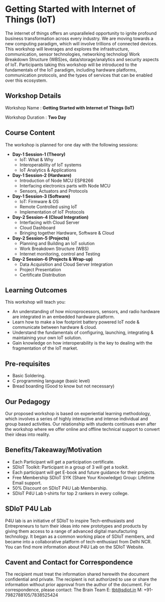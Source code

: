 # Getting Started with Internet of Things (IoT)
The internet of things offers an unparalleled opportunity to ignite profound business transformation across every
industry. We are moving towards a new computing paradigm, which will involve trillions of connected
devices. This workshop will leverages and explores the infrastructure, communication, sensor
technologies, networking technologi Work Breakdown Structure (WBS)es, data/storage/analytics and security aspects of IoT. Participants
taking this workshop will be introduced to the fundamentals of the IoT paradigm, including hardware
platforms, communication protocols, and the types of services that can be enabled over this ecosystem.
## Workshop Details
Workshop Name      : **Getting Started with Internet of Things (IoT)**

Workshop Duration  : **Two Day**
## Course Content
The workshop is planned for one day with the following sessions:
+ **Day-1 Session-1 (Theory)**
  + IoT: What & Why
  + Interoperability of IoT systems
  + IoT Analytics & Applications
+ **Day-1 Session-2 (Hardware)**
  + Introduction of Node MCU ESP8266
  + Interfacing electronics parts with Node MCU
  + Sensors, Actuators and Protocols
+ **Day-1 Session-3 (Software)**
  + IoT: Firmware & OS
  + Remote Controlled using IoT
  + Implementation of IoT Protocols
+ **Day-2 Session-4 (Cloud Integration)**
  + Interfacing with Cloud Server
  + Cloud Dashboard
  + Bringing together Hardware, Software & Cloud
+ **Day-2 Session-5 (Projects)**
  + Planning and Building an IoT solution
  + Work Breakdown Structure (WBS)
  + Internet monitoring, control and Testing
+ **Day-2 Session-6 (Projects & Wrap-up)**
  + Data Acquisition and Cloud Server Integration
  + Project Presentation
  + Certificate Distribution
## Learning Outcomes
This workshop will teach you:
+ An understanding of how microprocessors, sensors, and radio hardware are integrated in an embedded
hardware platform.
+ Learn how to make a low footprint battery powered IoT node & communicate between hardware & cloud.
+ Understand the fundamentals of configuring, launching, integrating & maintaining your own IoT solution.
+ Gain knowledge on how interoperability is the key to dealing with the fragmentation of the IoT market.
## Pre-requisites
+ Basic Soldering.
+ C programming language (basic level)
+ Bread boarding (Good to know but not necessary)
## Our Pedagogy
Our proposed workshop is based on experiential learning methodology, which involves a series of highly interactive and intense individual and group based activities. Our relationship with students continues even after the workshop where we offer online and offline technical support to convert their ideas into reality.
## Benefits/Takeaway/Motivation
+ Each Participant will get a participation certificate.
+ SDIoT Toolkit: Participant in a group of 3 will get a toolkit.
+ Each participant will get E-book and future guidance for their projects.
+ Free Membership SDIoT SYK (Share Your Knowledge) Group: Lifetime Email support.
+ 50% Discount on SDIoT P4U Lab Membership.
+ SDIoT P4U Lab t-shirts for top 2 rankers in every college.
## SDIoT P4U Lab
P4U lab is an initiative of SDIoT to inspire Tech-enthusiasts and Entrepreneurs to turn their ideas into new prototypes and products by giving them access to a range of advanced digital manufacturing technology. It began as a common working place of SDIoT members, and became into a collaborative platform of tech-enthusiast from Delhi NCR. You can find more information about P4U Lab on the SDIoT Website.
## Cavent and Contact for Correspondence
The recipient must treat the information shared herewith the document confidential and private. The recipient is not authorized to use or share the information without prior approval from the author of the document. For correspondence, please contact:
                                                     The Brain Team
                                                     E: tbt@sdiot.in
                                                M: +91-7982788105/7838525424
                                                      

